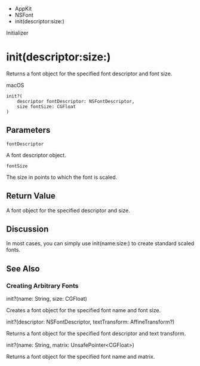 

- AppKit
- NSFont
-  init(descriptor:size:) 

Initializer

# init(descriptor:size:)

Returns a font object for the specified font descriptor and font size.

macOS

``` source
init?(
    descriptor fontDescriptor: NSFontDescriptor,
    size fontSize: CGFloat
)
```

## Parameters 

`fontDescriptor`  

A font descriptor object.

`fontSize`  

The size in points to which the font is scaled.

## Return Value

A font object for the specified descriptor and size.

## Discussion

In most cases, you can simply use init(name:size:) to create standard scaled fonts.

## See Also

### Creating Arbitrary Fonts

init?(name: String, size: CGFloat)

Creates a font object for the specified font name and font size.

init?(descriptor: NSFontDescriptor, textTransform: AffineTransform?)

Returns a font object for the specified font descriptor and text transform.

init?(name: String, matrix: UnsafePointer&lt;CGFloat>)

Returns a font object for the specified font name and matrix.


